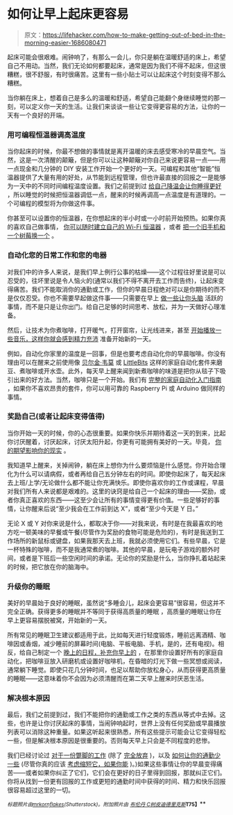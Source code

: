 # 如何让早上起床更容易

> 原文：<https://lifehacker.com/how-to-make-getting-out-of-bed-in-the-morning-easier-1686080471>

起床可能会很艰难。闹钟响了，有那么一会儿，你只是躺在温暖舒适的床上，希望自己不用动。当然，我们无论如何都要起床，通常是因为我们不得不起床，但这很糟糕，很不舒服，有时很痛苦。这里有一些小贴士可以让起床这个时刻变得不那么糟糕。



当你躺在床上，想着自己是多么的温暖和舒适，希望自己能翻个身继续睡觉的那一刻，可以定义你一天的生活。让我们来谈谈一些让它变得更容易的方法，让你的一天有一个良好的开端。

### 用可编程恒温器调高温度

当你起床的时候，你最不想做的事情就是离开温暖的床去感受寒冷的早晨空气。当然，这是一次清醒的颠簸，但是你可以让这种颠簸对你自己来说更容易一点——用一点现金和几分钟的 DIY 安装工作开始一个更好的一天。可编程和其他“智能”恒温器提供了大量有用的好处，从节能到远程管理，但也许最直接的回报之一是能够为一天中的不同时间编程温度设置。我们之前提到过 [给自己降温会让你睡得更好](http://lifehacker.com/cool-yourself-down-for-better-sleep-5329592) ，所以睡觉的时候把恒温器调低一点，醒来的时候再调高一点温度是有道理的。一个可编程的模型将为你做这件事。

你甚至可以设置你的恒温器，在你想起床的半小时或一小时前开始预热。如果你真的喜欢自己做事情， [你可以随时建立自己的 Wi-Fi 恒温器](https://lifehacker.com/build-your-own-wi-fi-connected-thermostat-1503539871) ，或者 [把一个旧手机和一个树莓换一个](http://lifehacker.com/build-a-web-connected-thermostat-with-a-raspberry-pi-an-1670379446) 。

### 自动化您的日常工作和您的电器

对我们中的许多人来说，是我们早上例行公事的枯燥——这个过程往好里说是可以忍受的，往坏里说是令人恼火的(通常以我们不得不离开去工作而告终)，让起床变得痛苦。我们不能取消你的通勤或工作，但你的早晨日程绝对可以是你期待的而不是仅仅忍受。你也不需要早起做这件事——只需要在早上 [做一些让你头脑](http://lifehacker.com/start-the-day-right-with-a-morning-routine-that-feeds-y-5907324) 活跃的事情，而不是只是让你出门。给自己足够的时间思考、放松，并为一天做好心理准备。

然后，让技术为你煮咖啡，打开暖气，打开窗帘，让光线进来，甚至 [开始播放一些音乐，这样你就会感到精力充沛](https://lifehacker.com/create-a-morning-playlist-to-make-sure-you-leave-on-tim-5877455) 准备开始新的一天。

例如，自动化你家里的温度是一回事，但是也要考虑自动化你的早晨咖啡。你没有理由可以在醒来之前使用像 [贝尔金·韦莫](http://www.belkin.com/us/Products/home-automation/c/wemo-home-automation/) 或 [LittleBits](http://lifehacker.com) 这样的家庭自动化套件来磨豆、煮咖啡或开水壶。此外，每天早上醒来闻到新煮咖啡的味道是把你从毯子下吸引出来的好方法。当然，咖啡只是一个开始。我们有 [完整的家庭自动化入门指南](https://lifehacker.com/how-can-i-get-started-with-home-automation-510246491) ，如果你不喜欢昂贵的套件，你可以用可靠的 Raspberry Pi 或 Arduino 做同样的事情。

### 奖励自己(或者让起床变得值得)

当你开始一天的时候，你的心态很重要。如果你快乐并期待着这一天的到来，比起你讨厌醒着，讨厌起床，讨厌太阳升起，你更有可能拥有美好的一天。毕竟， [你的期望影响你的现实](https://lifehacker.com/how-your-expectations-mess-with-your-view-of-the-presen-1685353419) 。

我知道早上醒来，关掉闹钟，躺在床上想你为什么要烦恼是什么感觉。你开始合理化为什么可以请病假，或者再给自己五分钟左右的时间。即使你起床了，每天起床去上班/上学/无论做什么都不能让你充满快乐。即使你喜欢你的工作或课程，早晨对我们所有人来说都是艰难的。这里的诀窍是给自己一个起床的理由——奖励，或者你真正喜欢的东西——这至少会让所有的事情变得更有价值。一些足够好的事情，让你醒来后说“至少我会在工作前到达 X”，或者“至少今天是 Y 日。”

无论 X 或 Y 对你来说是什么，都取决于你——对我来说，有时是在我最喜欢的地方吃一顿美味的早餐或午餐(尽管作为奖励的食物可能是危险的)，有时是我送到工作场所的新鼠标或键盘，如果我那天去上班，我就必须使用它们。有些早晨，它是一杯特殊的咖啡，而不是我通常煮的咖啡。其他的早晨，是玩电子游戏的额外时间，或者是下班后一些空闲时间的承诺。无论你的奖励是什么，当你挣扎着站起来的时候，把它放在你的脑海中。

### 升级你的睡眠

美好的早晨始于良好的睡眠，虽然说“多睡会儿，起床会更容易”很容易，但这并不完全正确。获得更多的睡眠并不等同于获得高质量的睡眠 ，高质量的睡眠让你在早上更容易摆脱被窝，开始新的一天。

所有常见的睡眠卫生建议都适用于此，比如每天进行轻度锻炼，睡前远离酒精、咖啡因或香烟，减少睡前的屏幕时间(电脑、平板电脑、手机，是的，还有电视)。相反，给自己制定一个 [晚上的日程，补充你早上的](https://lifehacker.com/cultivate-the-perfect-evening-routine-to-avoid-insomnia-5855204) ，在那里你设置好所有的家庭自动化，把咖啡豆放入研磨机或设置好咖啡机，在昏暗的灯光下做一些冥想或阅读，通常躺下睡觉。即使只花几分钟时间，也足以帮助你放松身心，从而获得更高质量的睡眠——这意味着你不会因为必须清醒而在第二天早上醒来时厌恶生活。

### 解决根本原因

最后，我们之前提到过，我们不能把你的通勤或工作之类的东西从等式中去掉。这些，也许是让你讨厌起床的事情，当闹钟响起时，世界上没有任何奖励或早晨播放列表可以消除这种重量。如果这听起来很熟悉，所有这些提示可能会让它变得轻松一些，但是解决根本原因是很重要的。否则每天早上只会是不同程度的悲惨。

我们已经讨论过 [对于一份蹩脚的工作](https://lifehacker.com/if-your-job-sucks-it-might-be-your-fault-let-s-fix-th-5936851) (除了 [完全放弃](http://lifehacker.com/the-minimalist-guide-to-leaving-your-soul-crushing-day-5707473) )，以及 [如何让你的通勤少一些](http://lifehacker.com/how-can-i-make-my-commute-suck-less-5944211) (尽管你真的应该 [考虑缩短它，如果你能](http://lifehacker.com/the-true-cost-of-commuting-you-could-buy-a-house-price-5855550) )。)如果这些事情让你的早晨变得痛苦——或者如果你纠正了它们，它们会在更好的日子里得到回报，那就纠正它们。你将从找到一份更有回报的工作或更短的通勤时间中获得的时间、精力和快乐回报很容易超过这里的一切。

<small>*标题照片由*</small>[<small>*mrkornflakes*</small>](http://www.shutterstock.com/pic-69483754/stock-photo-smashing-alarm-clock-with-hammer.html?src=id&ws=1)<small>*(Shutterstock)。附加照片由*</small> [<small>*布伦丹 C*</small>](https://www.flickr.com/photos/brendan-c/8325915589)<small></small>*[<small>*树皮*</small>](https://www.flickr.com/photos/barkbud/4317348949/)<small></small>*[<small>*迪德里克斯*</small>](https://www.flickr.com/photos/dinnerseries/5974874958)<small>**T75】**</small>**